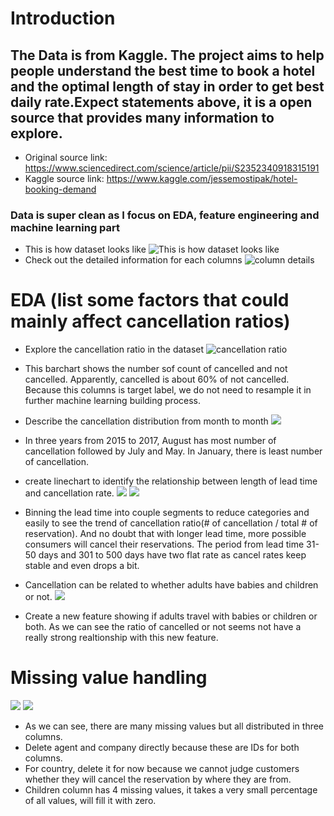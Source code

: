 # Introduction
## The Data is from Kaggle. The project aims to help people understand the best time to book a hotel and the optimal length of stay in order to get best daily rate.Expect statements above, it is a open source that provides many information to explore.
* Original source link: https://www.sciencedirect.com/science/article/pii/S2352340918315191
* Kaggle source link: https://www.kaggle.com/jessemostipak/hotel-booking-demand
### Data is super clean as I focus on EDA, feature engineering and machine learning part

* This is how dataset looks like
![This is how dataset looks like](https://github.com/JesseyZ/Machine-Learning---Hotel-Booking-Cancellation/blob/main/imgdocs/Loaddata2.jpg)
* Check out the detailed information for each columns
![column details](https://github.com/JesseyZ/Machine-Learning---Hotel-Booking-Cancellation/blob/main/imgdocs/check%20columns.jpg)
# EDA (list some factors that could mainly affect cancellation ratios)
* Explore the cancellation ratio in the dataset
![cancellation ratio](https://github.com/JesseyZ/Machine-Learning---Hotel-Booking-Cancellation/blob/main/imgdocs/cancellation%20ratio.jpg)
- This barchart shows the number sof count of cancelled and not cancelled. Apparently, cancelled is about 60% of not cancelled. Because this columns is target label, we do not need to resample it in further machine learning building process.

* Describe the cancellation distribution from month to month
![](https://github.com/JesseyZ/Machine-Learning---Hotel-Booking-Cancellation/blob/main/imgdocs/EDA-month.jpg)
- In three years from 2015 to 2017, August has most number of cancellation followed by July and May. In January, there is least number of cancellation.

* create linechart to identify the relationship between length of lead time and cancellation rate.
![](https://github.com/JesseyZ/Machine-Learning---Hotel-Booking-Cancellation/blob/main/imgdocs/leadtime1.jpg)
![](https://github.com/JesseyZ/Machine-Learning---Hotel-Booking-Cancellation/blob/main/imgdocs/leadtime2.jpg)
- Binning the lead time into couple segments to reduce categories and easily to see the trend of cancellation ratio(# of cancellation / total # of reservation). And no doubt that with longer lead time, more possible consumers will cancel their reservations. The period from lead time 31-50 days and 301 to 500 days have two flat rate as cancel rates keep stable and even drops a bit.

* Cancellation can be related to whether adults have babies and  children or not.
![](https://github.com/JesseyZ/Machine-Learning---Hotel-Booking-Cancellation/blob/main/imgdocs/eda-baby.jpg)
- Create a new feature showing if adults travel with babies or children or both. As we can see the ratio of cancelled or not seems not have a really strong realtionship with this new feature.

# Missing value handling
![](https://github.com/JesseyZ/Machine-Learning---Hotel-Booking-Cancellation/blob/main/imgdocs/missing%20values.jpg)
![](https://github.com/JesseyZ/Machine-Learning---Hotel-Booking-Cancellation/blob/main/imgdocs/missing%20values2.jpg)
- As we can see, there are many missing values but all distributed in three columns.
- Delete agent and company directly because these are IDs for both columns.
- For country, delete it for now because we cannot judge customers whether they will cancel the reservation by where they are from.
- Children column has 4 missing values, it takes a very small percentage of all values, will fill it with zero.
